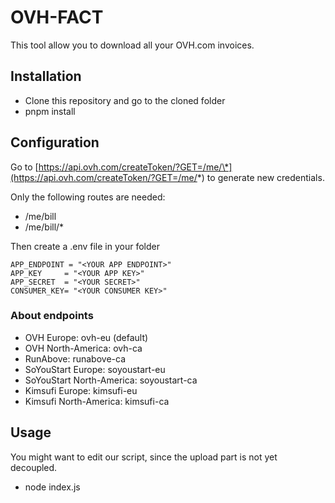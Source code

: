 # OVH-FACT

This tool allow you to download all your OVH.com invoices.

## Installation

- Clone this repository and go to the cloned folder
- pnpm install

## Configuration

Go to [https://api.ovh.com/createToken/?GET=/me/\*](https://api.ovh.com/createToken/?GET=/me/*) to generate new credentials.

Only the following routes are needed:

- /me/bill
- /me/bill/\*

Then create a .env file in your folder

```
APP_ENDPOINT = "<YOUR APP ENDPOINT>"
APP_KEY     = "<YOUR APP KEY>"
APP_SECRET  = "<YOUR SECRET>"
CONSUMER_KEY= "<YOUR CONSUMER KEY>"
```

### About endpoints

- OVH Europe: ovh-eu (default)
- OVH North-America: ovh-ca
- RunAbove: runabove-ca
- SoYouStart Europe: soyoustart-eu
- SoYouStart North-America: soyoustart-ca
- Kimsufi Europe: kimsufi-eu
- Kimsufi North-America: kimsufi-ca

## Usage

You might want to edit our script, since the upload part is not yet decoupled.

- node index.js
